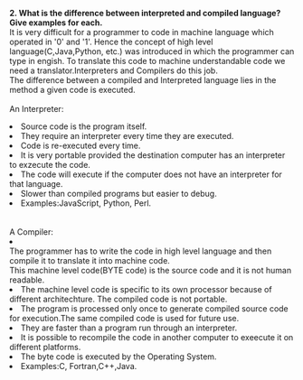 **2.	What is the difference between interpreted and compiled language? Give examples for each.**<br>
It is very difficult for a programmer to code in machine language which operated in '0' and '1'. 
Hence the concept of high level language(C,Java,Python, etc.) was introduced in which the programmer can type in engish. 
To translate this code to machine understandable code we need a translator.Interpreters and Compilers do this job.  
The difference between a compiled and Interpreted language lies in the method a given code is executed.<br>
<br>An Interpreter:
<li>Source code is the program itself.</li>
<li>They require an interpreter every time they are executed.</li>
<li>Code is re-executed every time.</li>
<li>It is very portable provided the destination computer has an interpreter to exzecute the code.</li>
<li>The code will execute if the computer does not have an interpreter for that language.</li>
<li>Slower than compiled programs but easier to debug.</li>
<li>Examples:JavaScript, Python, Perl.</li><br>
<br>A Compiler:
<li><br>The programmer has to write the code in high level language and then compile it to translate it into machine code.<br>
This machine level code(BYTE code) is the source code and it is not human readable.
<li>The machine level code is specific to its own processor because of different architechture.
The compiled code is not portable.
<li>The program is processed only once to generate compiled source code for execution.The same compiled code is used for future use.
<li>They are faster than a program run through an interpreter.
<li>It is possible to recompile the code in another computer to exeecute it on different platforms.
<li>The byte code is executed by the Operating System.
<li>Examples:C, Fortran,C++,Java.


